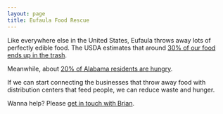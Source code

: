 ```yaml
---
layout: page
title: Eufaula Food Rescue
---
```


Like everywhere else in the United States, Eufaula throws away lots of perfectly edible food. The USDA estimates that around [30% of our food ends up in the trash](https://www.usda.gov/foodlossandwaste/why).

Meanwhile, about [20% of Alabama residents are hungry](https://www.alabamapublichealth.gov/npa/food-access.html).

If we can start connecting the businesses that throw away food with distribution centers that feed people, we can reduce waste and hunger.

Wanna help? Please [get in touch with Brian](https://briandavidhall.com/contact/).
